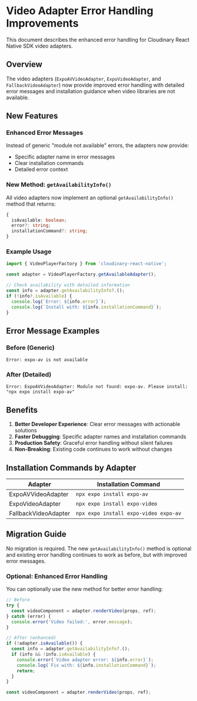 # Video Adapter Error Handling Improvements

This document describes the enhanced error handling for Cloudinary React Native SDK video adapters.

## Overview

The video adapters (`ExpoAVVideoAdapter`, `ExpoVideoAdapter`, and `FallbackVideoAdapter`) now provide improved error handling with detailed error messages and installation guidance when video libraries are not available.

## New Features

### Enhanced Error Messages

Instead of generic "module not available" errors, the adapters now provide:
- Specific adapter name in error messages
- Clear installation commands
- Detailed error context

### New Method: `getAvailabilityInfo()`

All video adapters now implement an optional `getAvailabilityInfo()` method that returns:

```typescript
{
  isAvailable: boolean;
  error?: string;
  installationCommand?: string;
}
```

### Example Usage

```typescript
import { VideoPlayerFactory } from 'cloudinary-react-native';

const adapter = VideoPlayerFactory.getAvailableAdapter();

// Check availability with detailed information
const info = adapter.getAvailabilityInfo?.();
if (!info?.isAvailable) {
  console.log(`Error: ${info.error}`);
  console.log(`Install with: ${info.installationCommand}`);
}
```

## Error Message Examples

### Before (Generic)
```
Error: expo-av is not available
```

### After (Detailed)
```
Error: ExpoAVVideoAdapter: Module not found: expo-av. Please install: "npx expo install expo-av"
```

## Benefits

1. **Better Developer Experience**: Clear error messages with actionable solutions
2. **Faster Debugging**: Specific adapter names and installation commands
3. **Production Safety**: Graceful error handling without silent failures
4. **Non-Breaking**: Existing code continues to work without changes

## Installation Commands by Adapter

| Adapter | Installation Command |
|---------|---------------------|
| ExpoAVVideoAdapter | `npx expo install expo-av` |
| ExpoVideoAdapter | `npx expo install expo-video` |
| FallbackVideoAdapter | `npx expo install expo-video expo-av` |

## Migration Guide

No migration is required. The new `getAvailabilityInfo()` method is optional and existing error handling continues to work as before, but with improved error messages.

### Optional: Enhanced Error Handling

You can optionally use the new method for better error handling:

```typescript
// Before
try {
  const videoComponent = adapter.renderVideo(props, ref);
} catch (error) {
  console.error('Video failed:', error.message);
}

// After (enhanced)
if (!adapter.isAvailable()) {
  const info = adapter.getAvailabilityInfo?.();
  if (info && !info.isAvailable) {
    console.error(`Video adapter error: ${info.error}`);
    console.log(`Fix with: ${info.installationCommand}`);
    return;
  }
}

const videoComponent = adapter.renderVideo(props, ref);
```